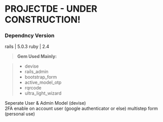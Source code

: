 PROJECTDE - UNDER CONSTRUCTION!
===============================
### Dependncy Version
rails | 5.0.3
ruby | 2.4
	


> **Gem Used Mainly:**

> - devise
> - rails_admin
> - bootstrap_form
> - active_model_otp
> - rqrcode
> - ultra_light_wizard
	
Seperate User & Admin Model (devise)  
2FA enable on account user (google authenticator or else)
multistep form (personal use)
